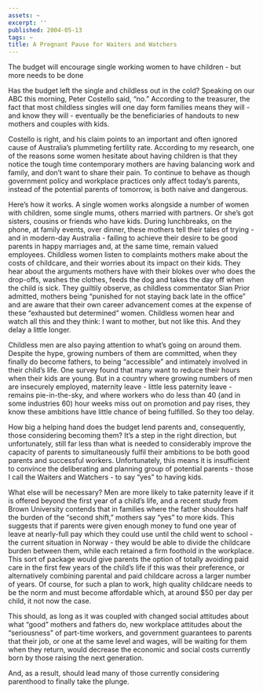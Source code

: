 ```yaml
---
assets: ~
excerpt: ''
published: 2004-05-13
tags: ~
title: A Pregnant Pause for Waiters and Watchers
---
```

The budget will encourage single working women to have children - but
more needs to be done

Has the budget left the single and childless out in the cold? Speaking
on our ABC this morning, Peter Costello said, “no.” According to the
treasurer, the fact that most childless singles will one day form
families means they will - and know they will - eventually be the
beneficiaries of handouts to new mothers and couples with kids.

Costello is right, and his claim points to an important and often
ignored cause of Australia’s plummeting fertility rate. According to my
research, one of the reasons some women hesitate about having children
is that they notice the tough time contemporary mothers are having
balancing work and family, and don’t want to share their pain. To
continue to behave as though government policy and workplace practices
only affect today’s parents, instead of the potential parents of
tomorrow, is both naive and dangerous.

Here’s how it works. A single women works alongside a number of women
with children, some single mums, others married with partners. Or she’s
got sisters, cousins or friends who have kids. During lunchbreaks, on
the phone, at family events, over dinner, these mothers tell their tales
of trying - and in modern-day Australia - failing to achieve their
desire to be good parents in happy marriages and, at the same time,
remain valued employees. Childless women listen to complaints mothers
make about the costs of childcare, and their worries about its impact on
their kids. They hear about the arguments mothers have with their blokes
over who does the drop-offs, washes the clothes, feeds the dog and takes
the day off when the child is sick. They guiltily observe, as childless
commentator Sian Prior admitted, mothers being “punished for not staying
back late in the office” and are aware that their own career advancement
comes at the expense of these “exhausted but determined” women.
Childless women hear and watch all this and they think: I want to
mother, but not like this. And they delay a little longer.

Childless men are also paying attention to what’s going on around them.
Despite the hype, growing numbers of them are committed, when they
finally do become fathers, to being “accessible” and intimately involved
in their child’s life. One survey found that many want to reduce their
hours when their kids are young. But in a country where growing numbers
of men are insecurely employed, maternity leave - little less paternity
leave - remains pie-in-the-sky, and where workers who do less than 40
(and in some industries 60) hour weeks miss out on promotion and pay
rises, they know these ambitions have little chance of being fulfilled.
So they too delay.

How big a helping hand does the budget lend parents and, consequently,
those considering becoming them? It’s a step in the right direction, but
unfortunately, still far less than what is needed to considerably
improve the capacity of parents to simultaneously fulfil their ambitions
to be both good parents and successful workers. Unfortunately, this
means it is insufficient to convince the deliberating and planning group
of potential parents - those I call the Waiters and Watchers - to say
“yes” to having kids.

What else will be necessary? Men are more likely to take paternity leave
if it is offered beyond the first year of a child’s life, and a recent
study from Brown University contends that in families where the father
shoulders half the burden of the “second shift,” mothers say “yes” to
more kids. This suggests that if parents were given enough money to fund
one year of leave at nearly-full pay which they could use until the
child went to school - the current situation in Norway - they would be
able to divide the childcare burden between them, while each retained a
firm foothold in the workplace. This sort of package would give parents
the option of totally avoiding paid care in the first few years of the
child’s life if this was their preference, or alternatively combining
parental and paid childcare across a larger number of years. Of course,
for such a plan to work, high quality childcare needs to be the norm and
must become affordable which, at around $50 per day per child, it not
now the case.

This should, as long as it was coupled with changed social attitudes
about what “good” mothers and fathers do, new workplace attitudes about
the “seriousness” of part-time workers, and government guarantees to
parents that their job, or one at the same level and wages, will be
waiting for them when they return, would decrease the economic and
social costs currently born by those raising the next generation.

And, as a result, should lead many of those currently considering
parenthood to finally take the plunge.